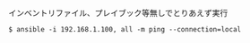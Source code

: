 インベントリファイル、プレイブック等無しでとりあえず実行<br>
```
$ ansible -i 192.168.1.100, all -m ping --connection=local
```
